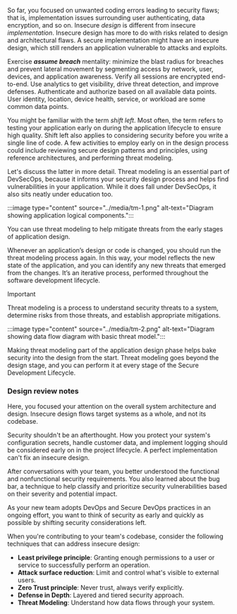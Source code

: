 
So far, you focused on unwanted coding errors leading to security flaws; that is, implementation issues surrounding user authenticating, data encryption, and so on. Insecure *design* is different from insecure *implementation*. Insecure design has more to do with risks related to design and architectural flaws. A secure implementation might have an insecure design, which still renders an application vulnerable to attacks and exploits.​

Exercise ***assume breach*** mentality: minimize the blast radius for breaches and prevent lateral movement by segmenting access by network, user, devices, and application awareness. Verify all sessions are encrypted end-to-end. Use analytics to get visibility, drive threat detection, and improve defenses. Authenticate and authorize based on all available data points. User identity, location, device health, service, or workload are some common data points.

You might be familiar with the term *shift left*. Most often, the term refers to testing your application early on during the application lifecycle to ensure high quality. Shift left also applies to considering security before you write a single line of code. A few activities to employ early on in the design process could include reviewing secure design patterns and principles, using reference architectures, and performing threat modeling.

Let's discuss the latter in more detail. Threat modeling is an essential part of DevSecOps, because it informs your security design process and helps find vulnerabilities in your application. While it does fall under DevSecOps, it also sits neatly under education too.

:::image type="content" source="../media/tm-1.png" alt-text="Diagram showing application logical components.":::

You can use threat modeling to help mitigate threats from the early stages of application design.

Whenever an application’s design or code is changed, you should run the threat modeling process again. In this way, your model reflects the new state of the application, and you can identify any new threats that emerged from the changes. It’s an iterative process, performed throughout the software development lifecycle.

> [!IMPORTANT]
> Threat modeling is a process to understand security threats to a system, determine risks from those threats, and establish appropriate mitigations.

:::image type="content" source="../media/tm-2.png" alt-text="Diagram showing data flow diagram with basic threat model.":::

Making threat modeling part of the application design phase helps bake security into the design from the start. Threat modeling goes beyond the design stage, and you can perform it at every stage of the Secure Development Lifecycle.

### Design review notes

Here, you focused your attention on the overall system architecture and design. Insecure design flows target systems as a whole, and not its codebase.

Security shouldn't be an afterthought. How you protect your system's configuration secrets, handle customer data, and implement logging should be considered early on in the project lifecycle. A perfect implementation can't fix an insecure design.​

After conversations with your team, you better understood the functional and nonfunctional security requirements. You also learned about the bug bar, a technique to help classify and prioritize security vulnerabilities based on their severity and potential impact.

As your new team adopts DevOps and Secure DevOps practices in an ongoing effort, you want to think of security as early and quickly as possible by shifting security considerations left.

When you're contributing to your team's codebase, consider the following techniques that can address insecure design:

- **Least privilege​ principle**: Granting enough permissions to a user or service to successfully perform an operation.
- **Attack surface reduction**: Limit and control what's visible to external users.
- **Zero Trust​ principle**: Never trust, always verify explicitly.
- **Defense in Depth**​: Layered and tiered security approach.
- **Threat Modeling**: Understand how data flows through your system.
